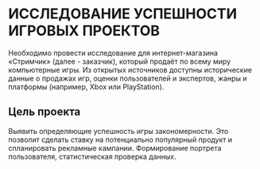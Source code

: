 # ИССЛЕДОВАНИЕ УСПЕШНОСТИ ИГРОВЫХ ПРОЕКТОВ
Необходимо провести исследование для интернет-магазина «Стримчик» (далее - заказчик), который продаёт по всему миру компьютерные игры. Из открытых источников доступны исторические данные о продажах игр, оценки пользователей и экспертов, жанры и платформы (например, Xbox или PlayStation).

## Цель проекта
Выявить определяющие успешность игры закономерности. Это позволит сделать ставку на потенциально популярный продукт и спланировать рекламные кампании. Формирование портрета пользователя, статистическая проверка данных.
